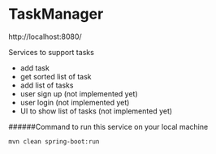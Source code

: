 # TaskManager

http://localhost:8080/

Services to support tasks
  - add task
  - get sorted list of task
  - add list of tasks
  - user sign up (not implemented yet)
  - user login (not implemented yet)
  - UI to show list of tasks (not implemented yet)

######Command to run this service on your local machine

```
mvn clean spring-boot:run
```


